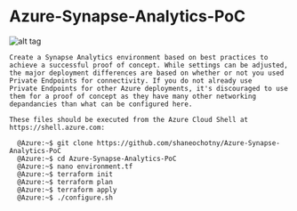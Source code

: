 # Azure-Synapse-Analytics-PoC

![alt tag](https://raw.githubusercontent.com/shaneochotny/Azure-Synapse-Analytics-PoC/main/Images/Synapse-Analytics-PoC-Architecture.gif)

    Create a Synapse Analytics environment based on best practices to achieve a successful proof of concept. While settings can be adjusted, 
    the major deployment differences are based on whether or not you used Private Endpoints for connectivity. If you do not already use 
    Private Endpoints for other Azure deployments, it's discouraged to use them for a proof of concept as they have many other networking 
    depandancies than what can be configured here.

    These files should be executed from the Azure Cloud Shell at https://shell.azure.com:

      @Azure:~$ git clone https://github.com/shaneochotny/Azure-Synapse-Analytics-PoC
      @Azure:~$ cd Azure-Synapse-Analytics-PoC
      @Azure:~$ nano environment.tf
      @Azure:~$ terraform init
      @Azure:~$ terraform plan
      @Azure:~$ terraform apply
      @Azure:~$ ./configure.sh
